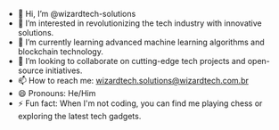  - 👋 Hi, I’m @wizardtech-solutions
 - 👀 I’m interested in revolutionizing the tech industry with innovative solutions.
 - 🌱 I’m currently learning advanced machine learning algorithms and blockchain technology.
 - 💞️ I’m looking to collaborate on cutting-edge tech projects and open-source initiatives.
 - 📫 How to reach me: wizardtech.solutions@wizardtech.com.br
 - 😄 Pronouns: He/Him
 - ⚡ Fun fact: When I'm not coding, you can find me playing chess or exploring the latest tech gadgets.

<!---
wizardtech-solutions/wizardtech-solutions is a ✨ special ✨ repository because its `README.md` (this file) appears on your GitHub profile.
You can click the Preview link to take a look at your changes.
--->
